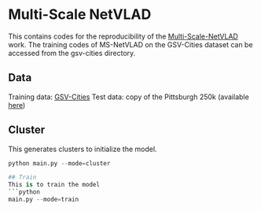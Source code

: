 # Multi-Scale NetVLAD
This contains codes for the reproducibility of the [Multi-Scale-NetVLAD](https://ieeexplore.ieee.org/document/10605600) work. The training codes of MS-NetVLAD on the GSV-Cities dataset can be accessed from the gsv-cities directory.  

## Data
Training data: [GSV-Cities](https://github.com/amaralibey/gsv-cities?tab=readme-ov-file)
Test data: copy of the Pittsburgh 250k (available [here](https://github.com/Relja/netvlad/issues/42))

## Cluster
This generates clusters to initialize the model. 
```python
python main.py --mode=cluster 

## Train
This is to train the model
```python 
main.py --mode=train 

